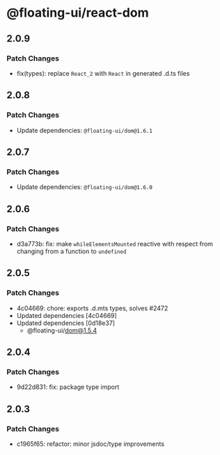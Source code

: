 # @floating-ui/react-dom

## 2.0.9

### Patch Changes

- fix(types): replace `React_2` with `React` in generated .d.ts files

## 2.0.8

### Patch Changes

- Update dependencies: `@floating-ui/dom@1.6.1`

## 2.0.7

### Patch Changes

- Update dependencies: `@floating-ui/dom@1.6.0`

## 2.0.6

### Patch Changes

- d3a773b: fix: make `whileElementsMounted` reactive with respect from changing from a function to `undefined`

## 2.0.5

### Patch Changes

- 4c04669: chore: exports .d.mts types, solves #2472
- Updated dependencies [4c04669]
- Updated dependencies [0d18e37]
  - @floating-ui/dom@1.5.4

## 2.0.4

### Patch Changes

- 9d22d831: fix: package type import

## 2.0.3

### Patch Changes

- c1965f65: refactor: minor jsdoc/type improvements
